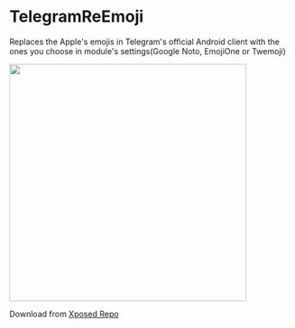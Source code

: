 # TelegramReEmoji
Replaces the Apple's emojis in Telegram's official Android client with the ones you choose in module's settings(Google Noto, EmojiOne or Twemoji)

<img src="preview.png" width="420" />

Download from [Xposed Repo](http://repo.xposed.info/module/com.thermatk.android.xf.telegram)

